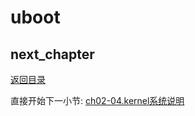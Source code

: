 # uboot

## next_chapter

[返回目录](./SUMMARY.md)

直接开始下一小节: [ch02-04.kernel系统说明](./ch02-04.kernel.md)
